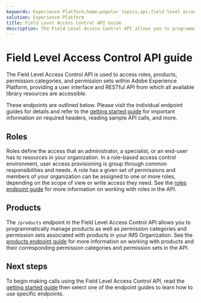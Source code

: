 ```yaml
---
keywords: Experience Platform;home;popular topics;api;field level access control;Field Level Access Control;flac;FLAC
solution: Experience Platform
title: Field Level Access Control API Guide
description: The Field Level Access Control API allows you to programmatically manage roles and policies within Adobe Experience Platform. Follow this guide to learn how to perform key operations using the API.
---
```

# Field Level Access Control API guide

The Field Level Access Control API is used to access roles, products, permission categories, and permission sets within Adobe Experience Platform, providing a user interface and RESTful API from which all available library resources are accessible.

These endpoints are outlined below. Please visit the individual endpoint guides for details and refer to the [getting started guide](./getting-started.md) for important information on required headers, reading sample API calls, and more.

## Roles

Roles define the access that an administrator, a specialist, or an end-user has to resources in your organization. In a role-based access control environment, user access provisioning is group through common responsibilities and needs. A role has a given set of permissions and members of your organization can be assigned to one or more roles, depending on the scope of view or write access they need. See the [roles endpoint guide](./roles.md) for more information on working with roles in the API.

## Products

The `/products` endpoint in the Field Level Access Control API allows you to programmatically manage products as well as permission categories and permission sets associated with products in your IMS Organization. See the [products endpoint guide](./products.md) for more information on working with products and their corresponding permission categories and permission sets in the API.

## Next steps

To begin making calls using the Field Level Access Control API, read the [getting started guide](./getting-started.md) then select one of the endpoint guides to learn how to use specific endpoints.
